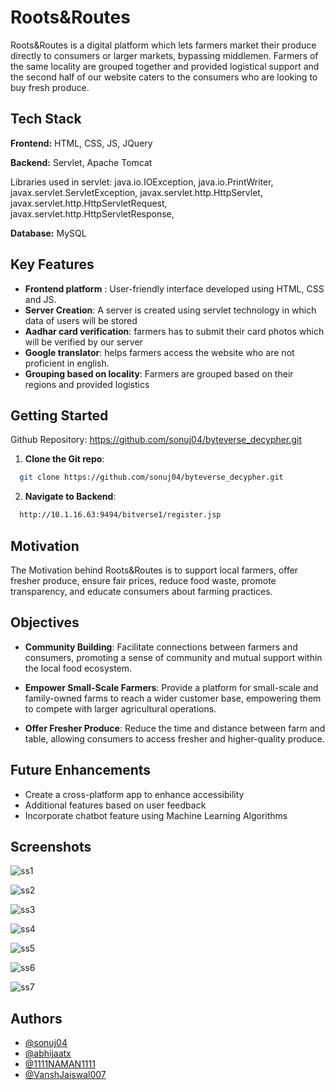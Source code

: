 
# Roots&Routes

Roots&Routes is a digital platform which lets farmers market their produce directly to consumers or larger markets, bypassing middlemen. Farmers of the same locality are grouped together and provided logistical support and the second half of our website caters to the consumers who are looking to buy fresh produce.






## Tech Stack

**Frontend:** HTML, CSS, JS, JQuery

**Backend:** Servlet, Apache Tomcat 


Libraries used in servlet: java.io.IOException, java.io.PrintWriter, javax.servlet.ServletException, javax.servlet.http.HttpServlet, javax.servlet.http.HttpServletRequest, javax.servlet.http.HttpServletResponse,

**Database:** MySQL





## Key Features

- **Frontend platform** : User-friendly interface developed using HTML, CSS and JS.
- **Server Creation**: A server is created using servlet technology in which data of users will be stored
- **Aadhar card verification**: farmers has to submit their card photos which will be verified by our server
- **Google translator**: helps farmers access the website who are not proficient in english. 
- **Grouping based on locality**: Farmers are grouped based on their regions and provided logistics





## Getting Started

Github Repository: https://github.com/sonuj04/byteverse_decypher.git

1. **Clone the Git repo**:
```bash
  git clone https://github.com/sonuj04/byteverse_decypher.git
```
2. **Navigate to Backend**:
```bash
  http://10.1.16.63:9494/bitverse1/register.jsp
```
## Motivation 
The Motivation behind Roots&Routes is to support local farmers, offer fresher produce, ensure fair prices, reduce food waste, promote transparency, and educate consumers about farming practices.


## Objectives 
- **Community Building**: Facilitate connections between farmers and consumers, promoting a sense of community and mutual support within the local food ecosystem.


- **Empower Small-Scale Farmers**: Provide a platform for small-scale and family-owned farms to reach a wider customer base, empowering them to compete with larger agricultural operations.

- **Offer Fresher Produce**: Reduce the time and distance between farm and table, allowing consumers to access fresher and higher-quality produce.


## Future Enhancements

- Create a cross-platform app to enhance accessibility 
- Additional features based on user feedback
- Incorporate chatbot feature using Machine Learning Algorithms




## Screenshots

![ss1](https://github.com/sonuj04/byteverse_decypher/assets/161937646/a889d295-c8df-40a1-8b44-055ab47faa84)

![ss2](https://github.com/sonuj04/byteverse_decypher/assets/161937646/16bdc8a8-4f7c-486e-8ee3-972d751d9d8a)

![ss3](https://github.com/sonuj04/byteverse_decypher/assets/161937646/34f16486-1a42-4320-90a0-84079ce0d9d5)

![ss4](https://github.com/sonuj04/byteverse_decypher/assets/161937646/107038fc-a501-4f8e-921c-05a4c6dd7214)

![ss5](https://github.com/sonuj04/byteverse_decypher/assets/161937646/a2e80d1e-0d05-4432-8c7a-52eff521cea6)

![ss6](https://github.com/sonuj04/byteverse_decypher/assets/161937646/6c8e828f-f2f0-4b99-b5c6-bdca43ca5da0)

![ss7](https://github.com/sonuj04/byteverse_decypher/assets/161937646/9b92ac8a-6d5f-442e-9254-afc164479177)



## Authors

- [@sonuj04](https://github.com/sonuj04)
- [@abhijaatx](https://github.com/abhijaat)
- [@1111NAMAN1111](https://github.com/1111NAMAN1111)
- [@VanshJaiswal007](https://github.com/VanshJaiswal007)
